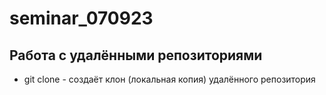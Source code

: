 ﻿# seminar_070923
## Работа с удалёнными репозиториями
* git clone - создаёт клон (локальная копия) удалённого репозитория